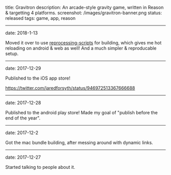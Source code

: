 title: Gravitron
description: An arcade-style gravity game, written in Reason & targetting 4 platforms.
screenshot: /images/gravitron-banner.png
status: released
tags: game, app, reason

---
date: 2018-1-13

Moved it over to use [reprocessing-scripts](/projects/reprocessing-scripts/) for building, which gives me hot
reloading on android & web as well! And a much simpler & reproducable setup.

---
date: 2017-12-29

Published to the iOS app store!

https://twitter.com/jaredforsyth/status/946972513367666688

---
date: 2017-12-28

Published to the android play store! Made my goal of "publish before the end of the year".

---
date: 2017-12-2

Got the mac bundle building, after messing around with dynamic links.

---
date: 2017-12-27

Started talking to people about it.